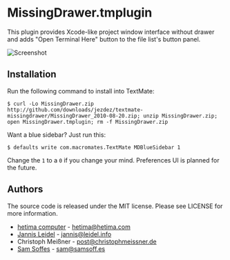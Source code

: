 # MissingDrawer.tmplugin

This plugin provides Xcode-like project window interface without drawer and adds "Open Terminal Here" button to the file list's button panel.

![Screenshot](http://github.com/downloads/jezdez/textmate-missingdrawer/Screen%20shot%202010-08-20.png)

## Installation

Run the following command to install into TextMate:

    $ curl -Lo MissingDrawer.zip http://github.com/downloads/jezdez/textmate-missingdrawer/MissingDrawer_2010-08-20.zip; unzip MissingDrawer.zip; open MissingDrawer.tmplugin; rm -f MissingDrawer.zip

Want a blue sidebar? Just run this:

    $ defaults write com.macromates.TextMate MDBlueSidebar 1

Change the `1` to a `0` if you change your mind. Preferences UI is planned for the future.

## Authors

The source code is released under the MIT license. Please see LICENSE for more information.

* [hetima computer](http://hetima.com/) -  hetima@hetima.com
* [Jannis Leidel](http://jannisleidel.com) - jannis@leidel.info
* Christoph Meißner - post@christophmeissner.de
* [Sam Soffes](http://samsoff.es) - sam@samsoff.es

